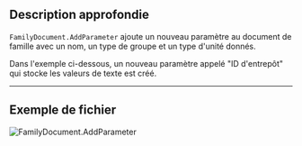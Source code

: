 ## Description approfondie
`FamilyDocument.AddParameter` ajoute un nouveau paramètre au document de famille avec un nom, un type de groupe et un type d'unité donnés.

Dans l'exemple ci-dessous, un nouveau paramètre appelé "ID d'entrepôt" qui stocke les valeurs de texte est créé.
___
## Exemple de fichier

![FamilyDocument.AddParameter](./Revit.Application.FamilyDocument.AddParameter_img.jpg)
